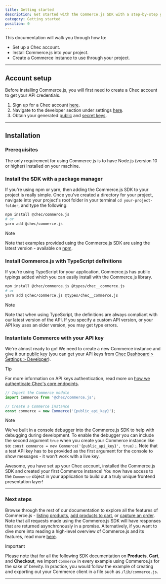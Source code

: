 ```yaml
---
title: Getting started
description: Get started with the Commerce.js SDK with a step-by-step guide
category: Getting started
position: 0
---
```


This documentation will walk you through how to:
- Set up a Chec account.
- Install Commerce.js into your project.
- Create a Commerce instance to use through your project.

---

## Account setup

Before installing Commerce.js, you will first need to create a Chec account to get your API credentials.
1. Sign up for a Chec account [here](https://dashboard.chec.io/signup).
2. Navigate to the developer section under settings [here](https://dashboard.chec.io/settings/developer).
3. Obtain your generated [public](/docs/sdk/concepts#public-keys) and [secret keys](/docs/sdk/concepts#secret-keys).

---

## Installation

### Prerequisites

The only requirement for using Commerce.js is to have Node.js (version 10 or higher) installed on your machine.

### Install the SDK with a package manager

If you're using npm or yarn, then adding the Commerce.js SDK to your project is really simple. Once you've created a
directory for your project, navigate into your project's root folder in your terminal `cd your-project-folder`, and type
the following:

```bash
npm install @chec/commerce.js
# or
yarn add @chec/commerce.js
```

<div class="highlight highlight--note">
    <span>Note</span>
    <p>Note that examples provided using the Commerce.js SDK are using the latest version - available on <a href="https://www.npmjs.com/package/@chec/commerce.js">npm</a>.</p>
</div>


### Install Commerce.js with TypeScript definitions

If you're using TypeScript for your application, Commerce.js has public typings added which you can easily install with
the Commerce.js library.

```bash
npm install @chec/commerce.js @types/chec__commerce.js
# or
yarn add @chec/commerce.js @types/chec__commerce.js
```

<div class="highlight highlight--note">
    <span>Note</span>
    <p>Note that when using TypeScript, the definitions are always compliant with our latest version of the API. If you specify a custom API version, or your API
key uses an older version, you may get type errors.</p>
</div>

### Instantiate Commerce with your API key

We're almost ready to go! We need to create a new Commerce instance and give it our [public
key](/docs/sdk/concepts#scope) (you can get your API keys from [Chec Dashboard > Settings >
Developer](https://dashboard.chec.io/settings/developer)).

<div class="highlight highlight--info">
    <span>Tip</span>
    <p>For more information on API keys authentication, read more on <a href="/docs/sdk/concepts#authentication">how we authenticate Chec's core endpoints</a>.</p>
</div>

```js
// Import the Commerce module
import Commerce from '@chec/commerce.js';

// Create a Commerce instance
const commerce = new Commerce('{public_api_key}');
```

<div class="highlight highlight--note">
    <span>Note</span>
    <p>We've built in a console debugger into the Commerce.js SDK to help with debugging during development. To enable the debugger you can include the second argument <code>true</code> when you create your Commerce instance like so: <code>const commerce = new Commerce('{public_api_key}', true);</code>. Note that a test API key has to be provided as the first argument for the console to show messages - it won't work with a live key.</p>
</div>

Awesome, you have set up your Chec account, installed the Commerce.js SDK and created your first Commerce instance! You
now have access to the `Commerce` object in your application to build out a truly unique frontend presentation layer!

---

### Next steps

Browse through the rest of our documentation to explore all the features of Commerce.js - [listing
products](/docs/sdk/products#list-products), [add products to cart](/docs/sdk/cart#add-to-cart), or [capture an
order](/docs/sdk/checkout#capture-order). Note that all requests made using the Commerce.js SDK will have responses that
are returned asynchronously in a promise. Alternatively, if you want to dive more into reading a high-level overview of
Commerce.js and its features, read more [here](/product/features).


<div class="highlight highlight--warn">
    <span>Important</span>
    <p>Please note that for all the following SDK documentation on  <b>Products</b>, <b>Cart</b>, and <b>Checkout</b>, we import <code>Commerce</code> in every example using Commerce.js for the sake of brevity. In practice, you would follow the example of creating and exporting out your Commerce client in a file such as <code>/lib/commerce.js</code>.</p>
</div>

---
